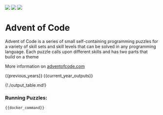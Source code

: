 ![](https://img.shields.io/badge/day%20-22-red) ![](https://img.shields.io/badge/days%20completed-17-green) ![](https://img.shields.io/badge/stars%20-34-blue)

# Advent of Code

Advent of Code is a series of small self-containing programming puzzles for a variety of skill sets and skill levels that can be solved in any programming language. Each puzzle calls upon different skills and has two parts that build on a theme

More information on [adventofcode.com](http://adventofcode.com/)

{{previous_years}}
{{current_year_outputs}}

{!./output_table.md!}

### Running Puzzles:

```
{{docker_command}}
```
